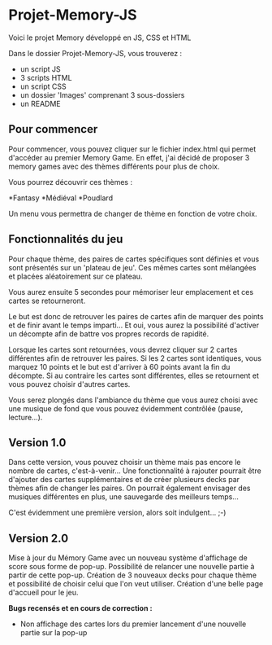 # Projet-Memory-JS
Voici le projet Memory développé en JS, CSS et HTML

Dans le dossier Projet-Memory-JS, vous trouverez :
- un script JS
- 3 scripts HTML
- un script CSS
- un dossier 'Images' comprenant 3 sous-dossiers
- un README

## Pour commencer

Pour commencer, vous pouvez cliquer sur le fichier index.html qui permet d'accéder au premier Memory Game.
En effet, j'ai décidé de proposer 3 memory games avec des thèmes différents pour plus de choix.

Vous pourrez découvrir ces thèmes :

*Fantasy
*Médiéval
*Poudlard

Un menu vous permettra de changer de thème en fonction de votre choix.

## Fonctionnalités du jeu

Pour chaque thème, des paires de cartes spécifiques sont définies et vous sont présentés sur un 'plateau de jeu'. Ces mêmes cartes sont mélangées et placées aléatoirement sur ce plateau.

Vous aurez ensuite 5 secondes pour mémoriser leur emplacement et ces cartes se retourneront.

Le but est donc de retrouver les paires de cartes afin de marquer des points et de finir avant le temps imparti... Et oui, vous aurez la possibilité d'activer un décompte afin de battre vos propres records de rapidité.

Lorsque les cartes sont retournées, vous devrez cliquer sur 2 cartes différentes afin de retrouver les paires. Si les 2 cartes sont identiques, vous marquez 10 points et le but est d'arriver à 60 points avant la fin du décompte.
Si au contraire les cartes sont différentes, elles se retournent et vous pouvez choisir d'autres cartes.

Vous serez plongés dans l'ambiance du thème que vous aurez choisi avec une musique de fond que vous pouvez évidemment contrôlée (pause, lecture...).

## Version 1.0

Dans cette version, vous pouvez choisir un thème mais pas encore le nombre de cartes, c'est-à-venir...
Une fonctionnalité à rajouter pourrait être d'ajouter des cartes supplémentaires et de créer plusieurs decks par thèmes afin de changer les paires.
On pourrait également envisager des musiques différentes en plus, une sauvegarde des meilleurs temps...

C'est évidemment une première version, alors soit indulgent... ;-)

## Version 2.0

Mise à jour du Mémory Game avec un nouveau système d'affichage de score sous forme de pop-up. Possibilité de relancer une nouvelle partie à partir de cette pop-up.
Création de 3 nouveaux decks pour chaque thème et possibilité de choisir celui que l'on veut utiliser.
Création d'une belle page d'accueil pour le jeu.

**Bugs recensés et en cours de correction :**
* Non affichage des cartes lors du premier lancement d'une nouvelle partie sur la pop-up
